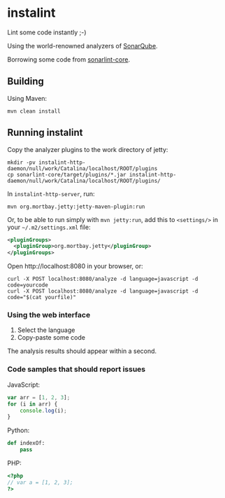 instalint
=========

Lint some code instantly ;-)

Using the world-renowned analyzers of [SonarQube][].

Borrowing some code from [sonarlint-core][].

Building
--------

Using Maven:

    mvn clean install


Running instalint
-----------------

Copy the analyzer plugins to the work directory of jetty:
 
    mkdir -pv instalint-http-daemon/null/work/Catalina/localhost/ROOT/plugins
    cp sonarlint-core/target/plugins/*.jar instalint-http-daemon/null/work/Catalina/localhost/ROOT/plugins/

In `instalint-http-server`, run:

    mvn org.mortbay.jetty:jetty-maven-plugin:run

Or, to be able to run simply with `mvn jetty:run`,
add this to `<settings/>` in your `~/.m2/settings.xml` file:

```xml
<pluginGroups>
  <pluginGroup>org.mortbay.jetty</pluginGroup>
</pluginGroups>
```

Open http://localhost:8080 in your browser, or:

    curl -X POST localhost:8080/analyze -d language=javascript -d code=yourcode
    curl -X POST localhost:8080/analyze -d language=javascript -d code="$(cat yourfile)"

### Using the web interface

1. Select the language
2. Copy-paste some code

The analysis results should appear within a second.

### Code samples that should report issues

JavaScript:

```javascript
var arr = [1, 2, 3];
for (i in arr) {
    console.log(i);
}
```

Python:

```python
def indexOf:
    pass
```

PHP:

```php
<?php
// var a = [1, 2, 3];
?>
```

[SonarQube]: https://docs.sonarqube.org/
[sonarlint-core]: https://github.com/sonarsource/sonarlint-core
